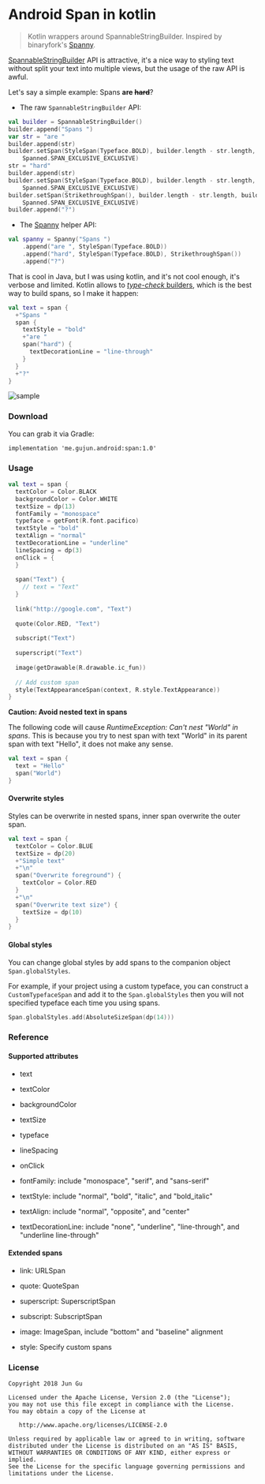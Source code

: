# Android Span in kotlin

> Kotlin wrappers around SpannableStringBuilder. Inspired by binaryfork's [Spanny](https://github.com/binaryfork/Spanny).

[SpannableStringBuilder](https://developer.android.com/reference/android/text/SpannableStringBuilder.html)
API is attractive, it's a nice way to styling text without split your text into multiple views, 
but the usage of the raw API is awful.

Let's say a simple example: Spans **are ~~hard~~**?

- The raw `SpannableStringBuilder` API:

```kotlin
val builder = SpannableStringBuilder()
builder.append("Spans ")
var str = "are "
builder.append(str)
builder.setSpan(StyleSpan(Typeface.BOLD), builder.length - str.length, builder.length,
    Spanned.SPAN_EXCLUSIVE_EXCLUSIVE)
str = "hard"
builder.append(str)
builder.setSpan(StyleSpan(Typeface.BOLD), builder.length - str.length, builder.length,
    Spanned.SPAN_EXCLUSIVE_EXCLUSIVE)
builder.setSpan(StrikethroughSpan(), builder.length - str.length, builder.length,
    Spanned.SPAN_EXCLUSIVE_EXCLUSIVE)
builder.append("?")
```

- The [Spanny](https://github.com/binaryfork/Spanny) helper API:
```kotlin
val spanny = Spanny("Spans ")
    .append("are ", StyleSpan(Typeface.BOLD))
    .append("hard", StyleSpan(Typeface.BOLD), StrikethroughSpan())
    .append("?")
```

That is cool in Java, but I was using kotlin, and it's not cool enough, it's verbose and limited. Kotlin allows to [*type-check* builders](https://kotlinlang.org/docs/reference/type-safe-builders.html), 
which is the best way to build spans, so I make it happen:

```kotlin
val text = span {
  +"Spans "
  span {
    textStyle = "bold"
    +"are "
    span("hard") {
      textDecorationLine = "line-through"
    }
  }
  +"?"
}
```

![sample](/screenshots/sample.png)

### Download

You can grab it via Gradle:

```
implementation 'me.gujun.android:span:1.0'
```

### Usage

```kotlin
val text = span {
  textColor = Color.BLACK
  backgroundColor = Color.WHITE
  textSize = dp(13)
  fontFamily = "monospace"
  typeface = getFont(R.font.pacifico)
  textStyle = "bold"
  textAlign = "normal"
  textDecorationLine = "underline"
  lineSpacing = dp(3)
  onClick = {
  }
  
  span("Text") {
    // text = "Text"
  }
  
  link("http://google.com", "Text")
  
  quote(Color.RED, "Text")
  
  subscript("Text")
  
  superscript("Text")
  
  image(getDrawable(R.drawable.ic_fun))
  
  // Add custom span
  style(TextAppearanceSpan(context, R.style.TextAppearance))
}
```

**Caution: Avoid nested text in spans**

The following code will cause *RuntimeException: Can't nest "World" in spans*. 
This is because you try to nest span with text "World" in its parent span with text "Hello", 
it does not make any sense.

```kotlin
val text = span {
  text = "Hello"
  span("World")
}
```

#### Overwrite styles

Styles can be overwrite in nested spans, inner span overwrite the outer span.

```kotlin
val text = span {
  textColor = Color.BLUE
  textSize = dp(20)
  +"Simple text"
  +"\n"
  span("Overwrite foreground") {
    textColor = Color.RED
  }
  +"\n"
  span("Overwrite text size") {
    textSize = dp(10)
  }
}
```

#### Global styles

You can change global styles by add spans to the companion object `Span.globalStyles`.

For example, if your project using a custom typeface, you can construct a `CustomTypefaceSpan` 
and add it to the `Span.globalStyles` then you will not specified typeface each time you using spans. 


```kotlin
Span.globalStyles.add(AbsoluteSizeSpan(dp(14)))
```

### Reference

#### Supported attributes

- text

- textColor

- backgroundColor

- textSize

- typeface

- lineSpacing

- onClick

- fontFamily: include "monospace", "serif", and "sans-serif"

- textStyle: include "normal", "bold", "italic", and "bold_italic"

- textAlign: include "normal", "opposite", and "center"

- textDecorationLine: include "none", "underline", "line-through", and "underline line-through"


#### Extended spans

- link: URLSpan

- quote: QuoteSpan

- superscript: SuperscriptSpan

- subscript: SubscriptSpan

- image: ImageSpan, include "bottom" and "baseline" alignment

- style: Specify custom spans


### License

```
Copyright 2018 Jun Gu

Licensed under the Apache License, Version 2.0 (the "License");
you may not use this file except in compliance with the License.
You may obtain a copy of the License at

   http://www.apache.org/licenses/LICENSE-2.0

Unless required by applicable law or agreed to in writing, software
distributed under the License is distributed on an "AS IS" BASIS,
WITHOUT WARRANTIES OR CONDITIONS OF ANY KIND, either express or implied.
See the License for the specific language governing permissions and
limitations under the License.
```